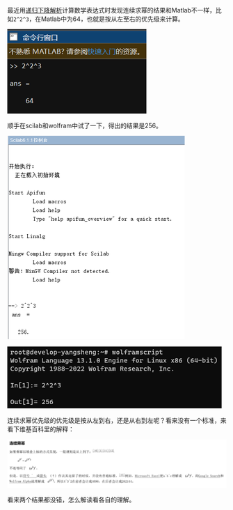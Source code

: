 最近用[递归下降解析](https://zh.wikipedia.org/w/index.php?title=%E9%80%92%E5%BD%92%E4%B8%8B%E9%99%8D%E8%A7%A3%E6%9E%90%E5%99%A8&oldid=75877199)计算数学表达式时发现连续求幂的结果和Matlab不一样，比如```2^2^3```，在Matlab中为64，也就是按从左至右的优先级来计算。

![matlab](https://github.com/choes/blog_post/blob/master/seq_pow/matlab.png?raw=true)

顺手在scilab和wolfram中试了一下，得出的结果是256。

![scilab](https://github.com/choes/blog_post/blob/master/seq_pow/scilab.png?raw=true)

![wolfram](https://github.com/choes/blog_post/blob/master/seq_pow/wolfram.png?raw=true)

连续求幂优先级的优先级是按从左到右，还是从右到左呢？看来没有一个标准，来看下维基百科里的解释：

![wikipedia](https://github.com/choes/blog_post/blob/master/seq_pow/wikipedia.png?raw=true)

看来两个结果都没错，怎么解读看各自的理解。